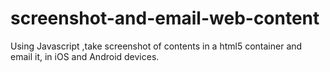 # screenshot-and-email-web-content
Using Javascript ,take screenshot of contents in a html5 container and email it, in iOS and Android devices.
